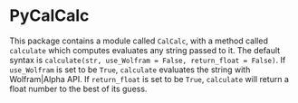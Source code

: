 # PyCalCalc

This package contains a module called `CalCalc`, with a method called `calculate` which computes evaluates any string passed to it. The default syntax is `calculate(str, use_Wolfram = False, return_float = False)`. If `use_Wolfram` is set to be `True`, `calculate` evaluates the string with Wolfram|Alpha API. If `return_float` is set to be `True`, `calculate` will return a float number to the best of its guess.